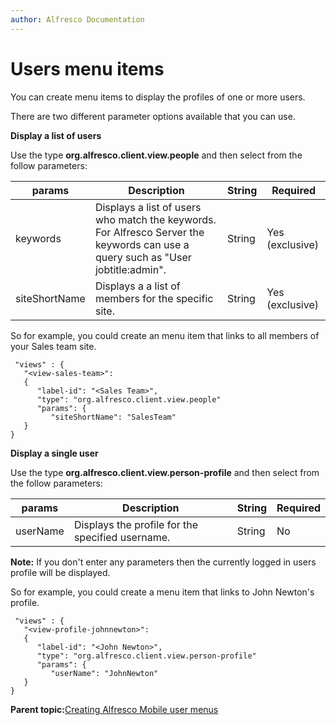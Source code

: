 ```yaml
---
author: Alfresco Documentation
---
```


# Users menu items

You can create menu items to display the profiles of one or more users.

There are two different parameter options available that you can use.

**Display a list of users**

Use the type **org.alfresco.client.view.people** and then select from the follow parameters:

|params|Description|String|Required|
|------|-----------|------|--------|
|keywords|Displays a list of users who match the keywords. For Alfresco Server the keywords can use a query such as "User jobtitle:admin".|String|Yes \(exclusive\)|
|siteShortName|Displays a a list of members for the specific site.|String|Yes \(exclusive\)|

So for example, you could create an menu item that links to all members of your Sales team site.

```
 "views" : {
   "<view-sales-team>":
   {
      "label-id": "<Sales Team>",
      "type": "org.alfresco.client.view.people"
      "params": {
         "siteShortName": "SalesTeam"
   }
}
```

**Display a single user**

Use the type **org.alfresco.client.view.person-profile** and then select from the follow parameters:

|params|Description|String|Required|
|------|-----------|------|--------|
|userName|Displays the profile for the specified username.|String|No|

**Note:** If you don't enter any parameters then the currently logged in users profile will be displayed.

So for example, you could create a menu item that links to John Newton's profile.

```
 "views" : {
   "<view-profile-johnnewton>":
   {
      "label-id": "<John Newton>",
      "type": "org.alfresco.client.view.person-profile"
      "params": {
         "userName": "JohnNewton"
   }
}
```

**Parent topic:**[Creating Alfresco Mobile user menus](../references/mobile-config-views.md)

